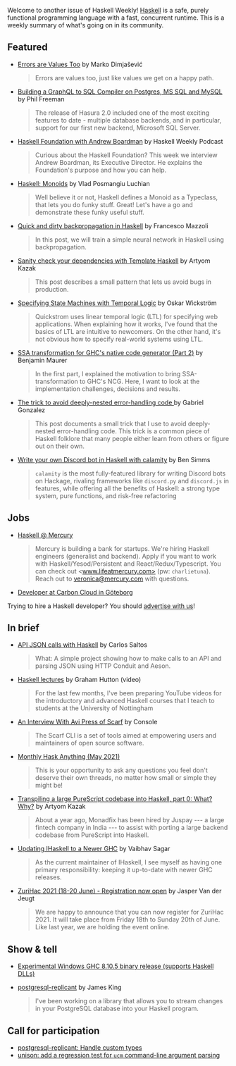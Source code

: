 Welcome to another issue of Haskell Weekly!
[Haskell](https://www.haskell.org) is a safe, purely functional programming language with a fast, concurrent runtime.
This is a weekly summary of what's going on in its community.

## Featured

- [Errors are Values Too](https://dimjasevic.net/marko/2021/05/05/errors-are-values-too/) by Marko Dimjašević
  > Errors are values too, just like values we get on a happy path.

- [Building a GraphQL to SQL Compiler on Postgres, MS SQL and MySQL](https://hasura.io/blog/building-a-graphql-to-sql-compiler-on-postgres-ms-sql-and-mysql/) by Phil Freeman
  > The release of Hasura 2.0 included one of the most exciting features to date - multiple database backends, and in particular, support for our first new backend, Microsoft SQL Server.

- [Haskell Foundation with Andrew Boardman](https://haskellweekly.news/episode/44.html) by Haskell Weekly Podcast
  > Curious about the Haskell Foundation? This week we interview Andrew Boardman, its Executive Director. He explains the Foundation's purpose and how you can help.

- [Haskell: Monoids](https://cstml.github.io/2021/05/03/haskell-monoid.html) by Vlad Posmangiu Luchian
  > Well believe it or not, Haskell defines a Monoid as a Typeclass, that lets you do funky stuff. Great! Let's have a go and demonstrate these funky useful stuff.

- [Quick and dirty backpropagation in Haskell](https://mazzo.li/posts/haskell-backprop-short.html) by Francesco Mazzoli
  > In this post, we will train a simple neural network in Haskell using backpropagation.

- [Sanity check your dependencies with Template Haskell](https://blog.monadfix.com/sanity-th) by Artyom Kazak
  > This post describes a small pattern that lets us avoid bugs in production.

- [Specifying State Machines with Temporal Logic](https://wickstrom.tech/programming/2021/05/03/specifying-state-machines-with-temporal-logic.html) by Oskar Wickström
  > Quickstrom uses linear temporal logic (LTL) for specifying web applications. When explaining how it works, I've found that the basics of LTL are intuitive to newcomers. On the other hand, it's not obvious how to specify real-world systems using LTL.

- [SSA transformation for GHC's native code generator (Part 2)](https://cptwunderlich.github.io/2021/04/30/ssa_for_ncg_part2.html) by Benjamin Maurer
  > In the first part, I explained the motivation to bring SSA-transformation to GHC's NCG. Here, I want to look at the implementation challenges, decisions and results.

- [The trick to avoid deeply-nested error-handling code ](https://www.haskellforall.com/2021/05/the-trick-to-avoid-deeply-nested-error.html) by Gabriel Gonzalez
  > This post documents a small trick that I use to avoid deeply-nested error-handling code. This trick is a common piece of Haskell folklore that many people either learn from others or figure out on their own.

- [Write your own Discord bot in Haskell with calamity](https://morrowm.github.io/posts/2021-04-29-calamity.html) by Ben Simms
  > `calamity` is the most fully-featured library for writing Discord bots on Hackage, rivaling frameworks like `discord.py` and `discord.js` in features, while offering all the benefits of Haskell: a strong type system, pure functions, and risk-free refactoring

## Jobs

<!-- Runs from 2021-04-22 to 2021-06-24. -->
- [Haskell @ Mercury](https://mercury.com/jobs/generalist-engineer)
  > Mercury is building a bank for startups. We're hiring Haskell engineers (generalist and backend). Apply if you want to work with Haskell/Yesod/Persistent and React/Redux/Typescript. You can check out <www.lifeatmercury.com> (pw: `charlietuna`). Reach out to <veronica@mercury.com> with questions.

- [Developer at Carbon Cloud in Göteborg](https://careers.carboncloud.com/jobs/935115-on-site-developer-functional-programming)

Trying to hire a Haskell developer?
You should [advertise with us](https://haskellweekly.news/advertising.html)!

## In brief

- [API JSON calls with Haskell](https://dev.to/csaltos/haskell-http-response-either-4ncg) by Carlos Saltos
  > What: A simple project showing how to make calls to an API and parsing JSON using HTTP Conduit and Aeson.

- [Haskell lectures](https://www.youtube.com/channel/UCBDp7ydYTHi1dh4Gnf3VTPA) by Graham Hutton (video)
  > For the last few months, I've been preparing YouTube videos for the introductory and advanced Haskell courses that I teach to students at the University of Nottingham

- [An Interview With Avi Press of Scarf](https://console.substack.com/p/console-51) by Console
  > The Scarf CLI is a set of tools aimed at empowering users and maintainers of open source software.

- [Monthly Hask Anything (May 2021)](https://np.reddit.com/r/haskell/comments/n2s8yk/monthly_hask_anything_may_2021/)
  > This is your opportunity to ask any questions you feel don't deserve their own threads, no matter how small or simple they might be!

- [Transpiling a large PureScript codebase into Haskell, part 0: What? Why?](https://blog.monadfix.com/nau-introduction) by Artyom Kazak
  > About a year ago, Monadfix has been hired by Juspay --- a large fintech company in India --- to assist with porting a large backend codebase from PureScript into Haskell.

- [Updating IHaskell to a Newer GHC](https://vaibhavsagar.com/blog/2021/05/02/updating-ihaskell-newer-ghc/) by Vaibhav Sagar
  > As the current maintainer of IHaskell, I see myself as having one primary responsibility: keeping it up-to-date with newer GHC releases.

- [ZuriHac 2021 (18-20 June) - Registration now open](https://discourse.haskell.org/t/zurihac-2021-18-20-june-registration-now-open/2461?u=taylorfausak) by Jasper Van der Jeugt
  > We are happy to announce that you can now register for ZuriHac 2021. It will take place from Friday 18th to Sunday 20th of June. Like last year, we are holding the event online.

## Show & tell

- [Experimental Windows GHC 8.10.5 binary release (supports Haskell DLLs)](https://np.reddit.com/r/haskell/comments/n0xcoy/announce_experimental_windows_ghc_8105_binary/)

- [postgresql-replicant](https://np.reddit.com/r/haskell/comments/n3hvtw/announce_postgresqlreplicant0100candidate/) by James King
  > I've been working on a library that allows you to stream changes in your PostgreSQL database into your Haskell program.

## Call for participation

-   [postgresql-replicant: Handle custom types](https://github.com/agentultra/postgresql-replicant/issues/5)
-   [unison: add a regression test for `ucm` command-line argument parsing](https://github.com/unisonweb/unison/issues/1906)
